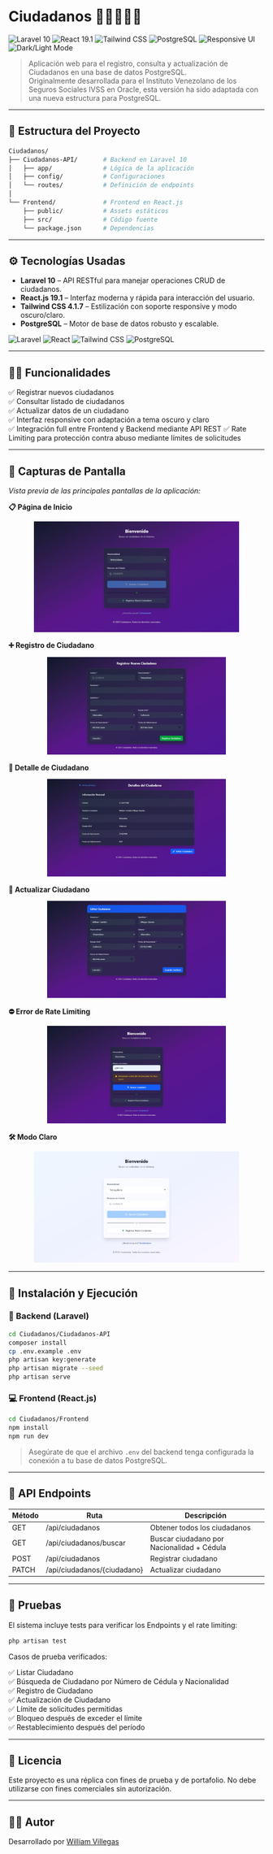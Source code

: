 # Ciudadanos 🧑‍🤝‍🧑🇻🇪

![Laravel 10](https://img.shields.io/badge/Laravel-10-red.svg)
![React 19.1](https://img.shields.io/badge/React-19.1-61DAFB.svg)
![Tailwind CSS](https://img.shields.io/badge/Tailwind_CSS-4.1.7-38B2AC.svg)
![PostgreSQL](https://img.shields.io/badge/PostgreSQL-Database-336791.svg)
![Responsive UI](https://img.shields.io/badge/Responsive-Yes-success.svg)
![Dark/Light Mode](https://img.shields.io/badge/Theme-Dark%20%2F%20Light-informational.svg)

> Aplicación web para el registro, consulta y actualización de Ciudadanos en una base de datos PostgreSQL.  
> Originalmente desarrollada para el Instituto Venezolano de los Seguros Sociales IVSS en Oracle, esta versión ha sido adaptada con una nueva estructura para PostgreSQL.

---

## 📁 Estructura del Proyecto

```bash
Ciudadanos/
├── Ciudadanos-API/       # Backend en Laravel 10
│   ├── app/              # Lógica de la aplicación
│   ├── config/           # Configuraciones
│   └── routes/           # Definición de endpoints
│
└── Frontend/             # Frontend en React.js
    ├── public/           # Assets estáticos
    ├── src/              # Código fuente
    └── package.json      # Dependencias
```

---

## ⚙️ Tecnologías Usadas

- **Laravel 10** – API RESTful para manejar operaciones CRUD de ciudadanos.
- **React.js 19.1** – Interfaz moderna y rápida para interacción del usuario.
- **Tailwind CSS 4.1.7** – Estilización con soporte responsive y modo oscuro/claro.
- **PostgreSQL** – Motor de base de datos robusto y escalable.

![Laravel](https://img.shields.io/badge/Laravel-FF2D20?style=for-the-badge&logo=laravel&logoColor=white)
![React](https://img.shields.io/badge/React-61DAFB?style=for-the-badge&logo=react&logoColor=black)
![Tailwind CSS](https://img.shields.io/badge/Tailwind_CSS-06B6D4?style=for-the-badge&logo=tailwind-css&logoColor=white)
![PostgreSQL](https://img.shields.io/badge/PostgreSQL-4169E1?style=for-the-badge&logo=postgresql&logoColor=white)  

---

## 🧑‍💻 Funcionalidades

✅ Registrar nuevos ciudadanos  
✅ Consultar listado de ciudadanos  
✅ Actualizar datos de un ciudadano  
✅ Interfaz responsive con adaptación a tema oscuro y claro  
✅ Integración full entre Frontend y Backend mediante API REST
✅ Rate Limiting para protección contra abuso mediante límites de solicitudes

---

## 📸 Capturas de Pantalla

<p><em>Vista previa de las principales pantallas de la aplicación:</em></p>

<!-- Página de Inicio -->
<p><strong>📋 Página de Inicio</strong></p>
<p align="center">
  <img src="./screenshots/home.jpg" alt="Página de Inicio" width="80%">
</p>

<!-- Registro de Ciudadano -->
<p><strong>➕ Registro de Ciudadano</strong></p>
<p align="center">
  <img src="./screenshots/registro.jpg" alt="Formulario de Registro" width="70%">
</p>

<!-- Detalle de Ciudadano -->
<p><strong>📄 Detalle de Ciudadano</strong></p>
<p align="center">
  <img src="./screenshots/detalle.jpg" alt="Detalle de Ciudadano" width="70%">
</p>

<!-- Actualizar Ciudadano -->
<p><strong>🔄 Actualizar Ciudadano</strong></p>
<p align="center">
  <img src="./screenshots/actualizar.jpg" alt="Formulario de Actualización" width="70%">
</p>

<!-- Rate Limiting Error -->
<p><strong>⛔ Error de Rate Limiting</strong></p>
<p align="center">
  <img src="./screenshots/rate-limiting-error.jpg" alt="Rate Limiting Error" width="70%">
</p>

<!-- Modo Claro -->
<p><strong>🛠️ Modo Claro</strong></p>
<p align="center">
  <img src="./screenshots/home-light-mode.jpg" alt="Modo Claro" width="80%">
</p>

---

## 🚀 Instalación y Ejecución

### 🔧 Backend (Laravel)

```bash
cd Ciudadanos/Ciudadanos-API
composer install
cp .env.example .env
php artisan key:generate
php artisan migrate --seed
php artisan serve
```

### 💻 Frontend (React.js)

```bash
cd Ciudadanos/Frontend
npm install
npm run dev
```

> Asegúrate de que el archivo `.env` del backend tenga configurada la conexión a tu base de datos PostgreSQL.

---

## 📡 API Endpoints

| Método | Ruta                 | Descripción              |
|--------|----------------------|--------------------------|
| GET    | /api/ciudadanos      | Obtener todos los ciudadanos |
| GET    | /api/ciudadanos/buscar | Buscar ciudadano por Nacionalidad + Cédula |
| POST   | /api/ciudadanos      | Registrar ciudadano   |
| PATCH  | /api/ciudadanos/{ciudadano} | Actualizar ciudadano  |

---

## 🧪 Pruebas

El sistema incluye tests para verificar los Endpoints y el rate limiting:

```bash
php artisan test
```
Casos de prueba verificados:

✅ Listar Ciudadano  
✅ Búsqueda de Ciudadano por Número de Cédula y Nacionalidad  
✅ Registro de Ciudadano  
✅ Actualización de Ciudadano  
✅ Límite de solicitudes permitidas  
✅ Bloqueo después de exceder el límite  
✅ Restablecimiento después del período  

---

## 📄 Licencia

Este proyecto es una réplica con fines de prueba y de portafolio. No debe utilizarse con fines comerciales sin autorización.

---

## 🙋‍♂️ Autor

Desarrollado por [William Villegas](https://www.linkedin.com/in/william-villegas-ab3b94215/)
